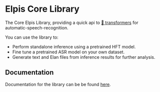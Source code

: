 # Elpis Core Library

The Core Elpis Library, providing a quick api to [:hugs: transformers](https://huggingface.co/models?pipeline_tag=automatic-speech-recognition&sort=downloads)
for automatic-speech-recognition.

You can use the library to:

- Perform standalone inference using a pretrained HFT model.
- Fine tune a pretrained ASR model on your own dataset.
- Generate text and Elan files from inference results for further analysis.

## Documentation

Documentation for the library can be be found [here](https://coedl.github.io/elpis_lib/index.html).
